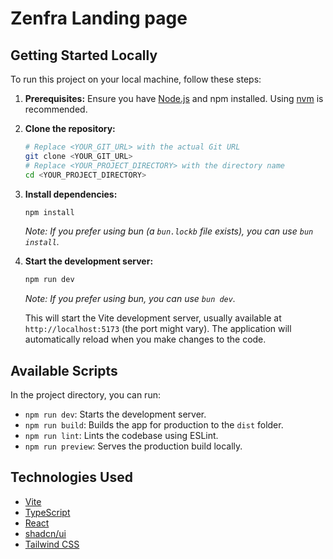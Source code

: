 # Zenfra Landing page


## Getting Started Locally

To run this project on your local machine, follow these steps:

1.  **Prerequisites:** Ensure you have [Node.js](https://nodejs.org/) and npm installed. Using [nvm](https://github.com/nvm-sh/nvm#installing-and-updating) is recommended.

2.  **Clone the repository:**
    ```sh
    # Replace <YOUR_GIT_URL> with the actual Git URL
    git clone <YOUR_GIT_URL> 
    # Replace <YOUR_PROJECT_DIRECTORY> with the directory name
    cd <YOUR_PROJECT_DIRECTORY> 
    ```

3.  **Install dependencies:**
    ```sh
    npm install
    ```
    *Note: If you prefer using bun (a `bun.lockb` file exists), you can use `bun install`.*

4.  **Start the development server:**
    ```sh
    npm run dev
    ```
    *Note: If you prefer using bun, you can use `bun dev`.*

    This will start the Vite development server, usually available at `http://localhost:5173` (the port might vary). The application will automatically reload when you make changes to the code.

## Available Scripts

In the project directory, you can run:

*   `npm run dev`: Starts the development server.
*   `npm run build`: Builds the app for production to the `dist` folder.
*   `npm run lint`: Lints the codebase using ESLint.
*   `npm run preview`: Serves the production build locally.

## Technologies Used

*   [Vite](https://vitejs.dev/)
*   [TypeScript](https://www.typescriptlang.org/)
*   [React](https://reactjs.org/)
*   [shadcn/ui](https://ui.shadcn.com/)
*   [Tailwind CSS](https://tailwindcss.com/)

